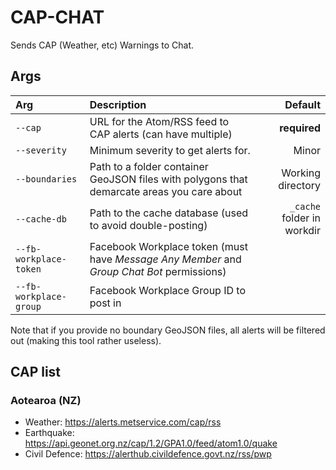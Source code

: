 # CAP-CHAT

Sends CAP (Weather, etc) Warnings to Chat.

## Args

|Arg|Description|Default|
|:--|:----------|------:|
|`--cap`|URL for the Atom/RSS feed to CAP alerts (can have multiple)|**required**|
|`--severity`|Minimum severity to get alerts for.|Minor|
|`--boundaries`|Path to a folder container GeoJSON files with polygons that demarcate areas you care about|Working directory|
|`--cache-db`|Path to the cache database (used to avoid double-posting)|`_cache` folder in workdir|
|`--fb-workplace-token`|Facebook Workplace token (must have _Message Any Member_ and _Group Chat Bot_ permissions)||
|`--fb-workplace-group`|Facebook Workplace Group ID to post in||

Note that if you provide no boundary GeoJSON files, all alerts will be filtered out (making this tool rather useless).

## CAP list

### Aotearoa (NZ)

- Weather: https://alerts.metservice.com/cap/rss
- Earthquake: https://api.geonet.org.nz/cap/1.2/GPA1.0/feed/atom1.0/quake
- Civil Defence: https://alerthub.civildefence.govt.nz/rss/pwp
